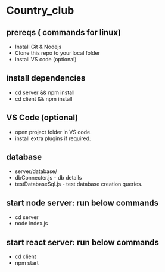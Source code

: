 # Country_club

## prereqs ( commands for linux)
- Install Git & Nodejs 
- Clone this repo to your local folder
- install VS code (optional)

## install dependencies
- cd server && npm install
- cd client && npm install

## VS Code (optional)
- open project folder in VS code. 
- install extra plugins if required.

## database
 - server/database/
 - dbConnecter.js - db details
 - testDatabaseSql.js - test database creation queries.

## start node server: run below commands
- cd server
- node index.js

## start react server: run below commands
- cd client 
- npm start


